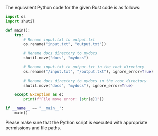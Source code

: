 The equivalent Python code for the given Rust code is as follows:

```python
import os
import shutil

def main():
    try:
        # Rename input.txt to output.txt
        os.rename("input.txt", "output.txt"))

        # Rename docs directory to mydocs
        shutil.move("docs", "mydocs")

        # Rename input.txt to output.txt in the root directory
        os.rename("/input.txt", "/output.txt"), ignore_error=True)
        
        # Rename docs directory to mydocs in the root directory
        shutil.move("docs", "mydocs"), ignore_error=True)

    except Exception as e:
        print(f"File move error: {str(e)}"))

if __name__ == "__main__":
    main()
```

Please make sure that the Python script is executed with appropriate permissions and file paths.

